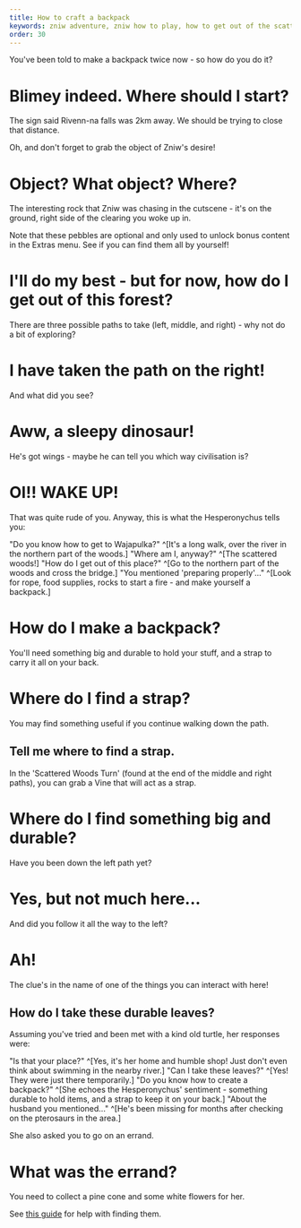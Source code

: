 ```yaml
---
title: How to craft a backpack
keywords: zniw adventure, zniw how to play, how to get out of the scattered woods, scattered woods zniw
order: 30
---
```


You've been told to make a backpack twice now - so how do you do it?

# Blimey indeed. Where should I start?
The sign said Rivenn-na falls was 2km away. We should be trying to close that distance.

Oh, and don't forget to grab the object of Zniw's desire!

# Object? What object? Where?
The interesting rock that Zniw was chasing in the cutscene - it's on the ground, right side of the clearing you woke up in.

Note that these pebbles are optional and only used to unlock bonus content in the Extras menu. See if you can find them all by yourself!

# I'll do my best - but for now, how do I get out of this forest?
There are three possible paths to take (left, middle, and right) - why not do a bit of exploring?

# I have taken the path on the right!
And what did you see?

# Aww, a sleepy dinosaur!
He's got wings - maybe he can tell you which way civilisation is?

# OI!! WAKE UP!
That was quite rude of you. Anyway, this is what the Hesperonychus tells you:

"Do you know how to get to Wajapulka?" ^[It's a long walk, over the river in the northern part of the woods.]
"Where am I, anyway?" ^[The scattered woods!]
"How do I get out of this place?" ^[Go to the northern part of the woods and cross the bridge.]
"You mentioned 'preparing properly'..." ^[Look for rope, food supplies, rocks to start a fire - and make yourself a backpack.]

# How do I make a backpack?
You'll need something big and durable to hold your stuff, and a strap to carry it all on your back.

# Where do I find a strap?
You may find something useful if you continue walking down the path.

## Tell me where to find a strap.
In the 'Scattered Woods Turn' (found at the end of the middle and right paths), you can grab a Vine that will act as a strap.

# Where do I find something big and durable?
Have you been down the left path yet?

# Yes, but not much here...
And did you follow it all the way to the left?

# Ah!
The clue's in the name of one of the things you can interact with here!

## How do I take these durable leaves?
Assuming you've tried and been met with a kind old turtle, her responses were:

"Is that your place?" ^[Yes, it's her home and humble shop! Just don't even think about swimming in the nearby river.]
"Can I take these leaves?" ^[Yes! They were just there temporarily.]
"Do you know how to create a backpack?" ^[She echoes the Hesperonychus' sentiment - something durable to hold items, and a strap to keep it on your back.]
"About the husband you mentioned..." ^[He's been missing for months after checking on the pterosaurs in the area.]

She also asked you to go on an errand.

# What was the errand?
You need to collect a pine cone and some white flowers for her. 

See [this guide](errand.md) for help with finding them.